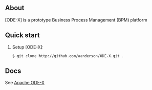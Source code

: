 ## About

[ODE-X] is a prototype Business Process Management (BPM) platform

## Quick start

1. Setup [ODE-X]:

     ```
     $ git clone http://github.com/aanderson/ODE-X.git .
     ```

## Docs
   
   See [Apache ODE-X](http://people.apache.org/~aanderson/ODE-X)    